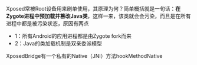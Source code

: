 Xposed常被Root设备用来刷单使用，其原理为何？简单概括就是一句话：**在Zygote进程中预加载并篡改Java类**，这样一来，该类就会会污染，而且是在所有进程中都是被污染状态，原因有两点

* 1：所有Android的应用进程都是由Zygote fork而来
* 2：Java的类加载机制是双亲委派模型

XposedBridge有一个私有的Native（JNI）方法hookMethodNative